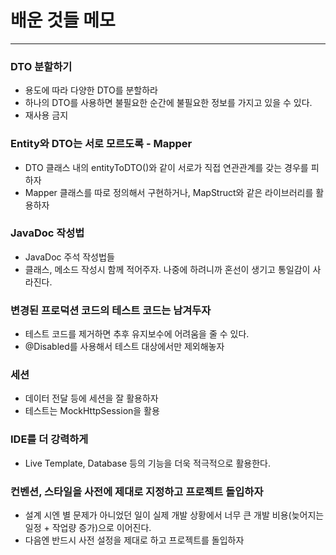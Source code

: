 # 배운 것들 메모

---

### DTO 분할하기
- 용도에 따라 다양한 DTO를 분할하라
- 하나의 DTO를 사용하면 불필요한 순간에 불필요한 정보를 가지고 있을 수 있다.
- 재사용 금지

### Entity와 DTO는 서로 모르도록 - Mapper
- DTO 클래스 내의 entityToDTO()와 같이 서로가 직접 연관관계를 갖는 경우를 피하자
- Mapper 클래스를 따로 정의해서 구현하거나, MapStruct와 같은 라이브러리를 활용하자

### JavaDoc 작성법
- JavaDoc 주석 작성법들
- 클래스, 메소드 작성시 함께 적어주자. 나중에 하려니까 혼선이 생기고 통일감이 사라진다.

### 변경된 프로덕션 코드의 테스트 코드는 남겨두자
- 테스트 코드를 제거하면 추후 유지보수에 어려움을 줄 수 있다.
- @Disabled를 사용해서 테스트 대상에서만 제외해놓자

### 세션
- 데이터 전달 등에 세션을 잘 활용하자
- 테스트는 MockHttpSession을 활용

### IDE를 더 강력하게
- Live Template, Database 등의 기능을 더욱 적극적으로 활용한다.

### 컨벤션, 스타일을 사전에 제대로 지정하고 프로젝트 돌입하자
- 설계 시엔 별 문제가 아니었던 일이 실제 개발 상황에서 너무 큰 개발 비용(늦어지는 일정 + 작업량 증가)으로 이어진다.
- 다음엔 반드시 사전 설정을 제대로 하고 프로젝트를 돌입하자
